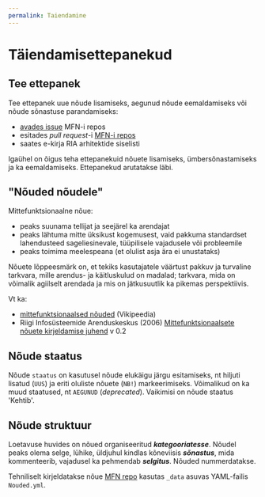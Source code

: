 ```yaml
---
permalink: Taiendamine
---
```


# Täiendamisettepanekud

## Tee ettepanek

Tee ettepanek uue nõude lisamiseks, aegunud nõude eemaldamiseks või nõude sõnastuse parandamiseks:
- <a href='https://github.com/e-gov/MFN/issues' target='_new'>avades issue</a> MFN-i repos
- esitades _pull request_-i [MFN-i repos](https://github.com/e-gov/MFN/)
- saates e-kirja RIA arhitektide siselisti

Igaühel on õigus teha ettepanekuid nõuete lisamiseks, ümbersõnastamiseks ja ka eemaldamiseks. Ettepanekud arutatakse läbi. 

## "Nõuded nõudele"

Mittefunktsionaalne nõue:
- peaks suunama tellijat ja seejärel ka arendajat
- peaks lähtuma mitte üksikust kogemusest, vaid pakkuma standardset lahendusteed sageliesinevale, tüüpilisele vajadusele või probleemile
- peaks toimima meelespeana (et olulist asja ära ei unustataks)

Nõuete lõppeesmärk on, et tekiks kasutajatele väärtust pakkuv ja turvaline tarkvara, mille arendus- ja käitluskulud on madalad; tarkvara, mida on võimalik agiilselt arendada ja mis on jätkusuutlik ka pikemas perspektiivis.

Vt ka:
- [mittefunktsionaalsed nõuded](https://et.wikipedia.org/wiki/Mittefunktsionaalsed_n%C3%B5uded) (Vikipeedia)
- Riigi Infosüsteemide Arenduskeskus (2006) [Mittefunktsionaalsete nõuete kirjeldamise juhend](https://www.ria.ee/public/publikatsioonid/Mittefunk_nouded.doc) v 0.2

## Nõude staatus

Nõude `staatus` on kasutusel nõude elukäigu järgu esitamiseks, nt hiljuti lisatud (`UUS`) ja eriti oluliste nõuete (`NB!`) markeerimiseks. Võimalikud on ka muud staatused, nt `AEGUNUD` (_deprecated_). Vaikimisi on nõude staatus 'Kehtib'.

## Nõude struktuur

Loetavuse huvides on nõued organiseeritud ___kategooriatesse___. Nõudel peaks olema selge, lühike, üldjuhul kindlas kõneviisis ___sõnastus___, mida kommenteerib, vajadusel ka pehmendab ___selgitus___. Nõuded nummerdatakse.

Tehniliselt kirjeldatakse nõue [MFN repo](https://github.com/e-gov/MFN/) kasutas `_data` asuvas YAML-failis `Nouded.yml`.
